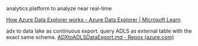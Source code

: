 ---
---
analytics platform to analyze near real-time 

[How Azure Data Explorer works - Azure Data Explorer | Microsoft Learn](https://learn.microsoft.com/en-us/azure/data-explorer/how-it-works)


adx to data lake as continuous export. query ADLS as external table with the exact same schema. [ADXtoADLSDataExport.md - Repos (azure.com)](https://dev.azure.com/dynamicscrm/Solutions/_git/Manufacturing.Docs?path=/Docs/MDS/ADXtoADLSDataExport.md&version=GBmain&_a=preview)

